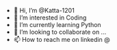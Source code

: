 - 👋 Hi, I’m @Katta-1201
- 👀 I’m interested in Coding  
- 🌱 I’m currently learning Python
- 💞️ I’m looking to collaborate on ...
- 📫 How to reach me on linkedin @ 


<!---
Katta-1201/Katta-1201 is a ✨ special ✨ repository because its `README.md` (this file) appears on your GitHub profile.
You can click the Preview link to take a look at your changes.
--->
